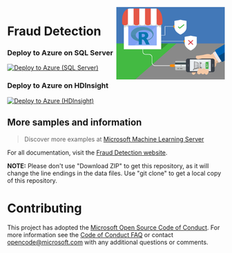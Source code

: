 <img src="Resources/images/fraud.jpg" align="right" width="50%">

# Fraud Detection 

### Deploy to Azure on SQL Server
[![Deploy to Azure (SQL Server)](https://raw.githubusercontent.com/Azure/Azure-CortanaIntelligence-SolutionAuthoringWorkspace/master/docs/images/DeployToAzure.PNG)](https://portal.azure.com/#create/Microsoft.Template/uri/https%3A%2F%2Fraw.githubusercontent.com%2FMicrosoft%2Fr-server-fraud-detection%2Fmaster%2FArmTemplates%2Ffraud-detection_arm.json)

### Deploy to Azure on HDInsight
[![Deploy to Azure (HDInsight)](https://raw.githubusercontent.com/Azure/Azure-CortanaIntelligence-SolutionAuthoringWorkspace/master/docs/images/DeployToAzure.PNG)](https://portal.azure.com/#create/Microsoft.Template/uri/https%3A%2F%2Fraw.githubusercontent.com%2FMicrosoft%2Fr-server-fraud-detection%2Fmaster%2FArmTemplates%2Ffraud-detection_hdi_arm.json)

## More samples and information
> Discover more examples at [Microsoft Machine Learning Server](https://github.com/Microsoft/ML-Server)

For all documentation, visit the [Fraud Detection website](https://microsoft.github.io/r-server-fraud-detection/).

**NOTE:** Please don't use "Download ZIP" to get this repository, as it will change the line endings in the data files. Use "git clone" to get a local copy of this repository. 

# Contributing

This project has adopted the [Microsoft Open Source Code of Conduct](https://opensource.microsoft.com/codeofconduct/). For more information see the [Code of Conduct FAQ](https://opensource.microsoft.com/codeofconduct/faq/) or contact [opencode@microsoft.com](mailto:opencode@microsoft.com) with any additional questions or comments.
